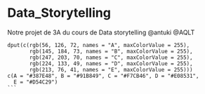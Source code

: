 # Data_Storytelling
Notre projet de 3A du cours de Data storytelling @antuki @AQLT


````
dput(c(rgb(56, 126, 72, names = "A", maxColorValue = 255),
       rgb(145, 184, 73, names = "B", maxColorValue = 255),
       rgb(247, 203, 70, names = "C", maxColorValue = 255),
       rgb(224, 133, 49, names = "D", maxColorValue = 255),
       rgb(213, 76, 41, names = "E", maxColorValue = 255)))
c(A = "#387E48", B = "#91B849", C = "#F7CB46", D = "#E08531", 
  E = "#D54C29")
```